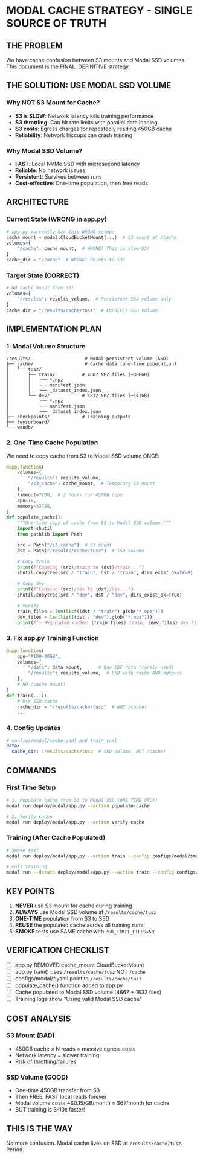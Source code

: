 # MODAL CACHE STRATEGY - SINGLE SOURCE OF TRUTH

## THE PROBLEM
We have cache confusion between S3 mounts and Modal SSD volumes. This document is the FINAL, DEFINITIVE strategy.

## THE SOLUTION: USE MODAL SSD VOLUME

### Why NOT S3 Mount for Cache?
- **S3 is SLOW**: Network latency kills training performance
- **S3 throttling**: Can hit rate limits with parallel data loading
- **S3 costs**: Egress charges for repeatedly reading 450GB cache
- **Reliability**: Network hiccups can crash training

### Why Modal SSD Volume?
- **FAST**: Local NVMe SSD with microsecond latency
- **Reliable**: No network issues
- **Persistent**: Survives between runs
- **Cost-effective**: One-time population, then free reads

## ARCHITECTURE

### Current State (WRONG in app.py)
```python
# app.py currently has this WRONG setup:
cache_mount = modal.CloudBucketMount(...)  # S3 mount at /cache
volumes={
    "/cache": cache_mount,  # WRONG! This is slow S3!
}
cache_dir = "/cache"  # WRONG! Points to S3!
```

### Target State (CORRECT)
```python
# NO cache_mount from S3!
volumes={
    "/results": results_volume,  # Persistent SSD volume only
}
cache_dir = "/results/cache/tusz"  # CORRECT! SSD volume!
```

## IMPLEMENTATION PLAN

### 1. Modal Volume Structure
```
/results/                    # Modal persistent volume (SSD)
├── cache/                   # Cache data (one-time population)
│   └── tusz/
│       ├── train/          # 4667 NPZ files (~306GB)
│       │   ├── *.npz
│       │   ├── manifest.json
│       │   └── _dataset_index.json
│       └── dev/            # 1832 NPZ files (~143GB)
│           ├── *.npz
│           ├── manifest.json
│           └── _dataset_index.json
├── checkpoints/            # Training outputs
├── tensorboard/
└── wandb/
```

### 2. One-Time Cache Population
We need to copy cache from S3 to Modal SSD volume ONCE:

```python
@app.function(
    volumes={
        "/results": results_volume,
        "/s3_cache": cache_mount,  # Temporary S3 mount
    },
    timeout=7200,  # 2 hours for 450GB copy
    cpu=16,
    memory=32768,
)
def populate_cache():
    """One-time copy of cache from S3 to Modal SSD volume."""
    import shutil
    from pathlib import Path

    src = Path("/s3_cache")  # S3 mount
    dst = Path("/results/cache/tusz")  # SSD volume

    # Copy train
    print(f"Copying {src}/train to {dst}/train...")
    shutil.copytree(src / "train", dst / "train", dirs_exist_ok=True)

    # Copy dev
    print(f"Copying {src}/dev to {dst}/dev...")
    shutil.copytree(src / "dev", dst / "dev", dirs_exist_ok=True)

    # Verify
    train_files = len(list((dst / "train").glob("*.npz")))
    dev_files = len(list((dst / "dev").glob("*.npz")))
    print(f"✅ Populated cache: {train_files} train, {dev_files} dev files")
```

### 3. Fix app.py Training Function
```python
@app.function(
    gpu="A100-80GB",
    volumes={
        "/data": data_mount,      # Raw EDF data (rarely used)
        "/results": results_volume,  # SSD with cache AND outputs
    },
    # NO /cache mount!
)
def train(...):
    # Use SSD cache
    cache_dir = "/results/cache/tusz"  # NOT /cache!
    ...
```

### 4. Config Updates
```yaml
# configs/modal/smoke.yaml and train.yaml
data:
  cache_dir: /results/cache/tusz  # SSD volume, NOT /cache!
```

## COMMANDS

### First Time Setup
```bash
# 1. Populate cache from S3 to Modal SSD (ONE TIME ONLY)
modal run deploy/modal/app.py --action populate-cache

# 2. Verify cache
modal run deploy/modal/app.py --action verify-cache
```

### Training (After Cache Populated)
```bash
# Smoke test
modal run deploy/modal/app.py --action train --config configs/modal/smoke.yaml

# Full training
modal run --detach deploy/modal/app.py --action train --config configs/modal/train.yaml
```

## KEY POINTS

1. **NEVER** use S3 mount for cache during training
2. **ALWAYS** use Modal SSD volume at `/results/cache/tusz`
3. **ONE-TIME** population from S3 to SSD
4. **REUSE** the populated cache across all training runs
5. **SMOKE** tests use SAME cache with `BGB_LIMIT_FILES=50`

## VERIFICATION CHECKLIST

- [ ] app.py REMOVED cache_mount CloudBucketMount
- [ ] app.py train() uses `/results/cache/tusz` NOT `/cache`
- [ ] configs/modal/*.yaml point to `/results/cache/tusz`
- [ ] populate_cache() function added to app.py
- [ ] Cache populated to Modal SSD volume (4667 + 1832 files)
- [ ] Training logs show "Using valid Modal SSD cache"

## COST ANALYSIS

### S3 Mount (BAD)
- 450GB cache × N reads = massive egress costs
- Network latency = slower training
- Risk of throttling/failures

### SSD Volume (GOOD)
- One-time 450GB transfer from S3
- Then FREE, FAST local reads forever
- Modal volume costs ~$0.15/GB/month = $67/month for cache
- BUT training is 3-10x faster!

## THIS IS THE WAY
No more confusion. Modal cache lives on SSD at `/results/cache/tusz`. Period.